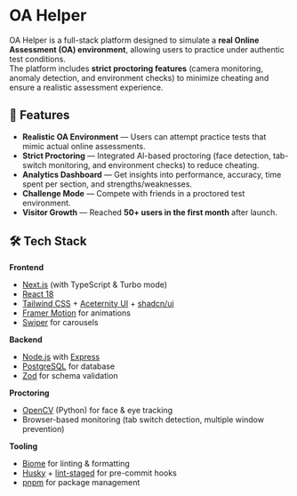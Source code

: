 # OA Helper
OA Helper is a full-stack platform designed to simulate a **real Online Assessment (OA) environment**, allowing users to practice under authentic test conditions.  
The platform includes **strict proctoring features** (camera monitoring, anomaly detection, and environment checks) to minimize cheating and ensure a realistic assessment experience.


## 🚀 Features
- **Realistic OA Environment** — Users can attempt practice tests that mimic actual online assessments.  
- **Strict Proctoring** — Integrated AI-based proctoring (face detection, tab-switch monitoring, and environment checks) to reduce cheating.  
- **Analytics Dashboard** — Get insights into performance, accuracy, time spent per section, and strengths/weaknesses.  
- **Challenge Mode** — Compete with friends in a proctored test environment.  
- **Visitor Growth** — Reached **50+ users in the first month** after launch. 


## 🛠️ Tech Stack
**Frontend**
- [Next.js](https://nextjs.org/) (with TypeScript & Turbo mode)  
- [React 18](https://react.dev/)  
- [Tailwind CSS](https://tailwindcss.com/) + [Aceternity UI](https://ui.aceternity.com/) + [shadcn/ui](https://ui.shadcn.com/)  
- [Framer Motion](https://www.framer.com/motion/) for animations  
- [Swiper](https://swiperjs.com/) for carousels  

**Backend**
- [Node.js](https://nodejs.org/) with [Express](https://expressjs.com/)  
- [PostgreSQL](https://www.postgresql.org/) for database  
- [Zod](https://zod.dev/) for schema validation  

**Proctoring**
- [OpenCV](https://opencv.org/) (Python) for face & eye tracking  
- Browser-based monitoring (tab switch detection, multiple window prevention)  

**Tooling**
- [Biome](https://biomejs.dev/) for linting & formatting  
- [Husky](https://typicode.github.io/husky/) + [lint-staged](https://github.com/okonet/lint-staged) for pre-commit hooks  
- [pnpm](https://pnpm.io/) for package management  
